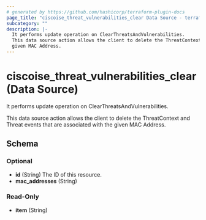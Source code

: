 ```yaml
---
# generated by https://github.com/hashicorp/terraform-plugin-docs
page_title: "ciscoise_threat_vulnerabilities_clear Data Source - terraform-provider-ciscoise"
subcategory: ""
description: |-
  It performs update operation on ClearThreatsAndVulnerabilities.
  This data source action allows the client to delete the ThreatContext and Threat events that are associated with the
  given MAC Address.
---
```


# ciscoise_threat_vulnerabilities_clear (Data Source)

It performs update operation on ClearThreatsAndVulnerabilities.

This data source action allows the client to delete the ThreatContext and Threat events that are associated with the
given MAC Address.



<!-- schema generated by tfplugindocs -->
## Schema

### Optional

- **id** (String) The ID of this resource.
- **mac_addresses** (String)

### Read-Only

- **item** (String)


